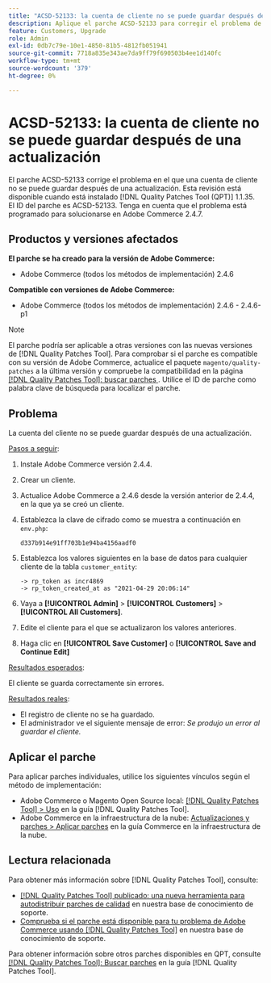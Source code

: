 ```yaml
---
title: "ACSD-52133: la cuenta de cliente no se puede guardar después de una actualización"
description: Aplique el parche ACSD-52133 para corregir el problema de Adobe Commerce en el que una cuenta de cliente no se puede guardar después de una actualización.
feature: Customers, Upgrade
role: Admin
exl-id: 0db7c79e-10e1-4850-81b5-4812fb051941
source-git-commit: 7718a835e343ae7da9ff79f690503b4ee1d140fc
workflow-type: tm+mt
source-wordcount: '379'
ht-degree: 0%

---
```


# ACSD-52133: la cuenta de cliente no se puede guardar después de una actualización

El parche ACSD-52133 corrige el problema en el que una cuenta de cliente no se puede guardar después de una actualización. Esta revisión está disponible cuando está instalado [!DNL Quality Patches Tool (QPT)] 1.1.35. El ID del parche es ACSD-52133. Tenga en cuenta que el problema está programado para solucionarse en Adobe Commerce 2.4.7.

## Productos y versiones afectados

**El parche se ha creado para la versión de Adobe Commerce:**

* Adobe Commerce (todos los métodos de implementación) 2.4.6

**Compatible con versiones de Adobe Commerce:**

* Adobe Commerce (todos los métodos de implementación) 2.4.6 - 2.4.6-p1

>[!NOTE]
>
>El parche podría ser aplicable a otras versiones con las nuevas versiones de [!DNL Quality Patches Tool]. Para comprobar si el parche es compatible con su versión de Adobe Commerce, actualice el paquete `magento/quality-patches` a la última versión y compruebe la compatibilidad en la página [[!DNL Quality Patches Tool]: buscar parches ](https://experienceleague.adobe.com/tools/commerce-quality-patches/index.html?lang=es). Utilice el ID de parche como palabra clave de búsqueda para localizar el parche.

## Problema

La cuenta del cliente no se puede guardar después de una actualización.

<u>Pasos a seguir</u>:

1. Instale Adobe Commerce versión 2.4.4.
1. Crear un cliente.
1. Actualice Adobe Commerce a 2.4.6 desde la versión anterior de 2.4.4, en la que ya se creó un cliente.
1. Establezca la clave de cifrado como se muestra a continuación en `env.php`:

   `d337b914e91ff703b1e94ba4156aadf0`

1. Establezca los valores siguientes en la base de datos para cualquier cliente de la tabla `customer_entity`:

   ```
   -> rp_token as incr4869
   -> rp_token_created_at as "2021-04-29 20:06:14"
   ```

1. Vaya a **[!UICONTROL Admin]** > **[!UICONTROL Customers]** > **[!UICONTROL All Customers]**.
1. Edite el cliente para el que se actualizaron los valores anteriores.
1. Haga clic en **[!UICONTROL Save Customer]** o **[!UICONTROL Save and Continue Edit]**

<u>Resultados esperados</u>:

El cliente se guarda correctamente sin errores.

<u>Resultados reales</u>:

* El registro de cliente no se ha guardado.
* El administrador ve el siguiente mensaje de error: *Se produjo un error al guardar el cliente.*

## Aplicar el parche

Para aplicar parches individuales, utilice los siguientes vínculos según el método de implementación:

* Adobe Commerce o Magento Open Source local: [[!DNL Quality Patches Tool] > Uso](https://experienceleague.adobe.com/docs/commerce-operations/tools/quality-patches-tool/usage.html?lang=es) en la guía [!DNL Quality Patches Tool].
* Adobe Commerce en la infraestructura de la nube: [Actualizaciones y parches > Aplicar parches](https://experienceleague.adobe.com/docs/commerce-cloud-service/user-guide/develop/upgrade/apply-patches.html?lang=es) en la guía Commerce en la infraestructura de la nube.

## Lectura relacionada

Para obtener más información sobre [!DNL Quality Patches Tool], consulte:

* [[!DNL Quality Patches Tool] publicado: una nueva herramienta para autodistribuir parches de calidad](/help/announcements/adobe-commerce-announcements/magento-quality-patches-released-new-tool-to-self-serve-quality-patches.md) en nuestra base de conocimiento de soporte.
* [Comprueba si el parche está disponible para tu problema de Adobe Commerce usando [!DNL Quality Patches Tool]](/help/support-tools/patches-available-in-qpt-tool/check-patch-for-magento-issue-with-magento-quality-patches.md) en nuestra base de conocimiento de soporte.

Para obtener información sobre otros parches disponibles en QPT, consulte [[!DNL Quality Patches Tool]: Buscar parches](https://experienceleague.adobe.com/tools/commerce-quality-patches/index.html?lang=es) en la guía [!DNL Quality Patches Tool].
